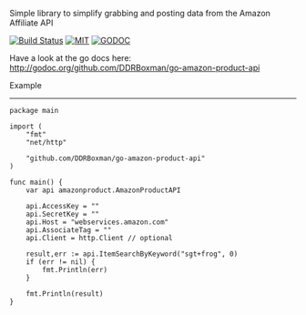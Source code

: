 Simple library to simplify grabbing and posting data from the Amazon Affiliate API

[![Build Status](https://travis-ci.org/DDRBoxman/go-amazon-product-api.svg?branch=master)](https://travis-ci.org/DDRBoxman/go-amazon-product-api)
[![MIT](http://img.shields.io/badge/license-MIT-green.svg)](LICENSE) [![GODOC](http://img.shields.io/badge/godoc-reference-blue.svg)](https://godoc.org/github.com/DDRBoxman/go-amazon-product-api)


Have a look at the go docs here:
http://godoc.org/github.com/DDRBoxman/go-amazon-product-api

Example
_______

	package main

	import (
		"fmt"
		"net/http"

		"github.com/DDRBoxman/go-amazon-product-api"
	)

	func main() {
		var api amazonproduct.AmazonProductAPI

		api.AccessKey = ""
		api.SecretKey = ""
		api.Host = "webservices.amazon.com"
		api.AssociateTag = ""
		api.Client = http.Client // optional

		result,err := api.ItemSearchByKeyword("sgt+frog", 0)
		if (err != nil) {
			fmt.Println(err)
		}

		fmt.Println(result)
	}

